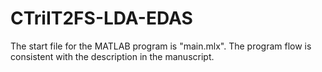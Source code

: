 # CTriIT2FS-LDA-EDAS
The start file for the MATLAB program is "main.mlx". The program flow is consistent with the description in the manuscript.
